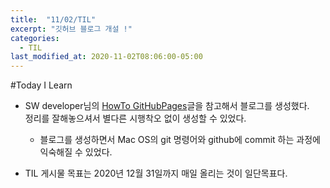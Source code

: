 ```yaml
---
title:  "11/02/TIL"
excerpt: "깃허브 블로그 개설 !"
categories:
  - TIL
last_modified_at: 2020-11-02T08:06:00-05:00
---
```


#Today I Learn 

- SW developer님의 [HowTo GitHubPages](https://devinlife.com/howto/)글을 참고해서 블로그를 생성했다.  
정리를 잘해놓으셔서 별다른 시행착오 없이 생성할 수 있었다.  
    - 블로그를 생성하면서 Mac OS의 git 명령어와 github에 commit 하는 과정에 익숙해질 수 있었다.  
  
- TIL 게시물 목표는 2020년 12월 31일까지 매일 올리는 것이 일단목표다.

